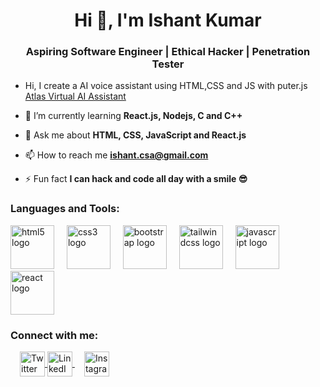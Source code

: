 <h1 align="center">Hi 👋, I'm Ishant Kumar</h1>
<h3 align="center">Aspiring Software Engineer | Ethical Hacker | Penetration Tester</h3>

- Hi, I create a AI voice assistant using HTML,CSS and JS with puter.js [Atlas Virtual AI Assistant](https://ishant64.github.io/Atlas-AI-voice-assistant/)

- 🌱 I’m currently learning **React.js, Nodejs, C and C++**

- 💬 Ask me about **HTML, CSS, JavaScript and React.js**

- 📫 How to reach me **ishant.csa@gmail.com**

- ⚡ Fun fact **I can hack and code all day with a smile 😎**

###

<h3 align="left">Languages and Tools:</h3>

<div align="left">
  <img src="https://cdn.jsdelivr.net/gh/devicons/devicon/icons/html5/html5-original.svg" height="70" alt="html5 logo" />
  <img width="12" />
  <img src="https://cdn.jsdelivr.net/gh/devicons/devicon/icons/css3/css3-original.svg" height="70" alt="css3 logo" />
  <img width="12" />
  <img src="https://cdn.jsdelivr.net/gh/devicons/devicon/icons/bootstrap/bootstrap-original.svg" height="70" alt="bootstrap logo" />
  <img width="12" />
  <img src="https://cdn.jsdelivr.net/gh/devicons/devicon/icons/tailwindcss/tailwindcss-original-wordmark.svg" height="70" alt="tailwindcss logo" />
  <img width="12" />
  <img src="https://cdn.jsdelivr.net/gh/devicons/devicon/icons/javascript/javascript-original.svg" height="70" alt="javascript logo" />
  <img width="12" />
  <img src="https://cdn.jsdelivr.net/gh/devicons/devicon/icons/react/react-original.svg" height="70" alt="react logo" />
</div>

###

<h3 align="left">Connect with me:</h3>

<p align="left">
  <a href="https://x.com/ishantkuma63" target="blank" style="margin-left: 15px;">
    <img align="center" src="https://raw.githubusercontent.com/rahuldkjain/github-profile-readme-generator/master/src/images/icons/Social/twitter.svg" alt="Twitter" height="40" width="40" />
  </a>
  <a href="https://www.linkedin.com/in/ishant-kumar-96b538326/" target="blank" style="margin-right: 15px;">
    <img align="center" src="https://raw.githubusercontent.com/rahuldkjain/github-profile-readme-generator/master/src/images/icons/Social/linked-in-alt.svg" alt="LinkedIn" height="40" width="40" />
  </a>
  <a href="https://www.instagram.com/yash_dhamija_1111/" target="blank">
    <img align="center" src="https://raw.githubusercontent.com/rahuldkjain/github-profile-readme-generator/master/src/images/icons/Social/instagram.svg" alt="Instagram" height="40" width="40" />
  </a>
</p>



###
